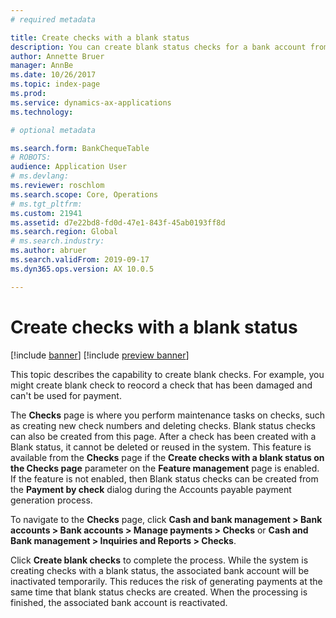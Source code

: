 ```yaml
---
# required metadata

title: Create checks with a blank status 
description: You can create blank status checks for a bank account from the Checks page. 
author: Annette Bruer
manager: AnnBe
ms.date: 10/26/2017
ms.topic: index-page
ms.prod: 
ms.service: dynamics-ax-applications
ms.technology: 

# optional metadata

ms.search.form: BankChequeTable
# ROBOTS: 
audience: Application User
# ms.devlang: 
ms.reviewer: roschlom
ms.search.scope: Core, Operations
# ms.tgt_pltfrm: 
ms.custom: 21941
ms.assetid: d7e22bd8-fd0d-47e1-843f-45ab0193ff8d
ms.search.region: Global
# ms.search.industry: 
ms.author: abruer
ms.search.validFrom: 2019-09-17
ms.dyn365.ops.version: AX 10.0.5

---
```


# Create checks with a blank status
[!include [banner](../includes/banner.md)]
[!include [preview banner](../includes/preview-banner.md)]

This topic describes the capability to create blank checks. For example, you might create blank check to reocord a check that has been damaged and can't be used for payment. 

The **Checks** page is where you perform maintenance tasks on checks, such as creating new check numbers and deleting checks. Blank status checks can also be created from this page. After a check has been created with a Blank status, it cannot be deleted or reused in the system. This feature is available from the **Checks** page if the **Create checks with a blank status on the Checks page** parameter on the **Feature management** page is enabled. If the feature is not enabled, then Blank status checks can be created from the **Payment by check** dialog during the Accounts payable payment generation process.

To navigate to the **Checks** page, click **Cash and bank management > Bank accounts > Bank accounts > Manage payments > Checks** or **Cash and Bank management > Inquiries and Reports > Checks**.

Click **Create blank checks** to complete the process. While the system is creating checks with a blank status, the associated bank account will be inactivated temporarily. This reduces the risk of generating payments at the same time that blank status checks are created. When the processing is finished, the associated bank account is reactivated.
